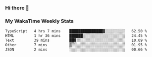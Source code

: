 ### Hi there 👋

<!--
**royschrauwen/royschrauwen** is a ✨ _special_ ✨ repository because its `README.md` (this file) appears on your GitHub profile.

Here are some ideas to get you started:

- 🔭 I’m currently working on ...
- 🌱 I’m currently learning ...
- 👯 I’m looking to collaborate on ...
- 🤔 I’m looking for help with ...
- 💬 Ask me about ...
- 📫 How to reach me: ...
- 😄 Pronouns: ...
- ⚡ Fun fact: ...
-->


### My WakaTime Weekly Stats
<!--START_SECTION:waka-->

```txt
TypeScript   4 hrs 7 mins    ███████████████▓░░░░░░░░░   62.50 %
HTML         1 hr 36 mins    ██████░░░░░░░░░░░░░░░░░░░   24.45 %
Text         39 mins         ██▓░░░░░░░░░░░░░░░░░░░░░░   10.09 %
Other        7 mins          ▒░░░░░░░░░░░░░░░░░░░░░░░░   01.95 %
JSON         2 mins          ░░░░░░░░░░░░░░░░░░░░░░░░░   00.66 %
```

<!--END_SECTION:waka-->
